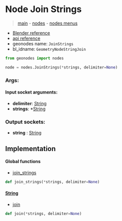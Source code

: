 # Node Join Strings

> [main](../structure.md) - [nodes](nodes.md) - [nodes menus](nodes_menus.md)

- [Blender reference](https://docs.blender.org/manual/en/latest/modeling/geometry_nodes/text/join_strings.html)
- [api reference](https://docs.blender.org/api/current/bpy.types.GeometryNodeStringJoin.html)
- geonodes name: `JoinStrings`
- bl_idname: `GeometryNodeStringJoin`

```python
from geonodes import nodes

node = nodes.JoinStrings(*strings, delimiter=None)
```

### Args:

#### Input socket arguments:

- **delimiter**: [String](String.md)
- **strings**: *[String](String.md)

### Output sockets:

- **string** : [String](String.md)

## Implementation

#### Global functions

 - [join_strings](A.md#join_strings)
  ```python
  def join_strings(*strings, delimiter=None)
  ```

#### [String](String.md)

 - [join](String.md#join)
  ```python
  def join(*strings, delimiter=None)
  ```

